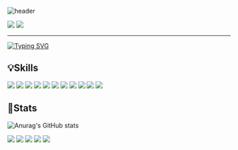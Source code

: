 
![header](https://capsule-render.vercel.app/api?type=waving&color=auto&height=300&section=header&text=JaeHyun%20Park&fontSize=90) 

<a href="https://jaebong8it.tistory.com" target="_blank"><img src="https://img.shields.io/badge/blog-005571?style=for-the-badge&logo=Blogger&logoColor=white"/></a>
<a href="https://jaebong8it.tistory.com" target="_blank"><img src="https://img.shields.io/badge/instagram-06062C?style=for-the-badge&logo=Instagram&logoColor=white"/></a>
<hr/>

[![Typing SVG](https://readme-typing-svg.herokuapp.com?font=Noto+Sans&color=%23FF645B&size=30&duration=3000&height=100&lines=Welcome+to+My+Github+Page;This+is+My+World+❤!;Enjoy!+🎈)](https://git.io/typing-svg)


## 💡Skills
<img src="https://img.shields.io/badge/HTML-E34F26?style=for-the-badge&logo=HTML5&logoColor=white"/> <img src="https://img.shields.io/badge/css3-1572B6?style=for-the-badge&logo=CSS3&logoColor=white"/>  <img src="https://img.shields.io/badge/javascript-F7DF1E?style=for-the-badge&logo=JavaScript&logoColor=white"/> <img src="https://img.shields.io/badge/Typescript-3178C6?style=for-the-badge&logo=typescript&logoColor=white"/> <img src="https://img.shields.io/badge/Next.js-000000?style=for-the-badge&logo=nextdotjs&logoColor=white"/> <img src="https://img.shields.io/badge/react-61DAFB?style=for-the-badge&logo=React&logoColor=white"/> <img src="https://img.shields.io/badge/Node.js-339933?style=for-the-badge&logo=Node.js&logoColor=white"/> <img src="https://img.shields.io/badge/Express-000000?style=for-the-badge&logo=Express&logoColor=white"/> <img src="https://img.shields.io/badge/MongoDB-47A248?style=for-the-badge&logo=MongoDB&logoColor=white"/> 
 <img src="https://img.shields.io/badge/tailwind-06B6D4?style=for-the-badge&logo=tailwindcss&logoColor=white"/> <img src="https://img.shields.io/badge/React_Query-FF4154?style=for-the-badge&logo=reactquery&logoColor=white"/> 


## 📃Stats
![Anurag's GitHub stats](https://github-readme-stats.vercel.app/api?username=jaebong8&show_icons=true&theme=algolia)


![](https://github-profile-summary-cards.vercel.app/api/cards/profile-details?username=jaebong8&theme=github)
![](https://github-profile-summary-cards.vercel.app/api/cards/repos-per-language?username=jaebong8&theme=nord_bright)
![](https://github-profile-summary-cards.vercel.app/api/cards/most-commit-language?username=jaebong8&theme=solarized)
![](https://github-profile-summary-cards.vercel.app/api/cards/stats?username=jaebong8&theme=vue)
![](https://github-profile-summary-cards.vercel.app/api/cards/productive-time?username=jaebong8&theme=dracula)
